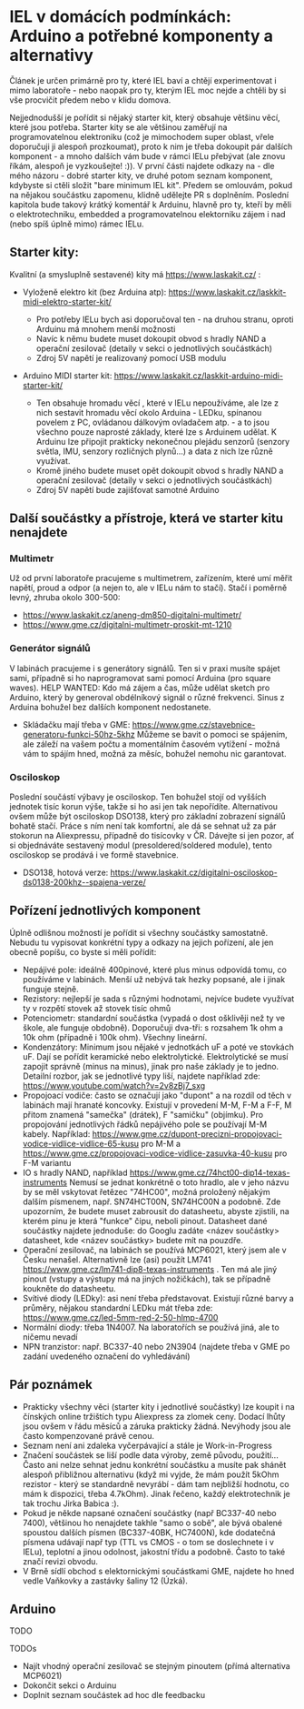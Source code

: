 # IEL v domácích podmínkách: Arduino a potřebné komponenty a alternativy

Článek je určen primárně pro ty, které IEL baví a chtějí experimentovat i mimo laboratoře - nebo naopak pro ty, kterým IEL moc nejde a chtěli by si vše procvičit předem nebo v klidu domova. 

Nejjednodušší je pořídit si nějaký starter kit, který obsahuje většinu věcí, které jsou potřeba. Starter kity se ale většinou zaměřují na programovatelnou elektroniku (což je mimochodem super oblast, vřele doporučuji ji alespoň prozkoumat), proto k nim je třeba dokoupit pár dalších komponent - a mnoho dalších vám bude v rámci IELu přebývat (ale znovu říkám, alespoň je vyzkoušejte! :)). V první části najdete odkazy na - dle mého názoru - dobré starter kity, ve druhé potom seznam komponent, kdybyste si ctěli složit "bare minimum IEL kit". Předem se omlouvám, pokud na nějakou součástku zapomenu, klidně udělejte PR s doplněním. Poslední kapitola bude takový krátký komentář k Arduinu, hlavně pro ty, kteří by měli o elektrotechniku, embedded a programovatelnou elektorniku zájem i nad (nebo spíš úplně mimo) rámec IELu. 

## Starter kity:

Kvalitní (a smysluplně sestavené) kity má https://www.laskakit.cz/ :

* Vyloženě elektro kit (bez Arduina atp): https://www.laskakit.cz/laskkit-midi-elektro-starter-kit/
	* Pro potřeby IELu bych asi doporučoval ten - na druhou stranu, oproti Arduinu má mnohem menší možnosti
	* Navíc k němu budete muset dokoupit obvod s hradly NAND a operační zesilovač (detaily v sekci o jednotlivých součástkách) 
	* Zdroj 5V napětí je realizovaný pomocí USB modulu
  
* Arduino MIDI starter kit: https://www.laskakit.cz/laskkit-arduino-midi-starter-kit/
	*  Ten obsahuje hromadu věcí , které v IELu nepoužíváme, ale lze z nich sestavit hromadu věcí okolo Arduina - LEDku, spínanou povelem z PC, ovládanou dálkovým ovladačem atp. - a to jsou všechno pouze naprosté základy, které lze s Arduinem udělat. K Arduinu lze připojit prakticky nekonečnou plejádu senzorů (senzory světla, IMU, senzory rozličných plynů...) a data z nich lze různě využívat.
	* Kromě jiného budete muset opět dokoupit obvod s hradly NAND  a operační zesilovač (detaily v sekci o jednotlivých součástkách) 
	* Zdroj 5V napětí bude zajišťovat samotné Arduino


## Další součástky a přístroje, která ve starter kitu nenajdete

### Multimetr

Už od první laboratoře pracujeme s multimetrem, zařízením, které umí měřit napětí, proud a odpor (a nejen to, ale v IELu nám to stačí). Stačí i poměrně levný, zhruba okolo 300-500:
* https://www.laskakit.cz/aneng-dm850-digitalni-multimetr/
* https://www.gme.cz/digitalni-multimetr-proskit-mt-1210

### Generátor signálů

V labinách pracujeme i s generátory signálů. Ten si v praxi musíte spájet sami, případně si ho naprogramovat sami pomocí Arduina (pro square waves). 
HELP WANTED: Kdo má zájem a čas, může udělat sketch pro Arduino, který by generoval obdélníkový signál o různé frekvenci. Sinus z Arduina bohužel bez dalších komponent nedostanete.
* Skládačku mají třeba v GME: https://www.gme.cz/stavebnice-generatoru-funkci-50hz-5khz
	Můžeme se bavit o pomoci se spájením, ale záleží na vašem počtu a momentálním časovém vytížení - možná vám to spájím hned, možná za měsíc, bohužel nemohu nic garantovat. 

### Osciloskop

Poslední součástí výbavy je osciloskop. Ten bohužel stojí od vyšších jednotek tisíc korun výše, takže si ho asi jen tak nepořídíte. Alternativou ovšem může být osciloskop DSO138, který pro základní zobrazení signálů bohatě stačí. Práce s ním není tak komfortní, ale dá se sehnat už za pár stokorun na Aliexpressu, případně do tisícovky v ČR. Dávejte si jen pozor, ať si objednáváte sestavený modul (presoldered/soldered module), tento osciloskop se prodává i ve formě stavebnice. 
* DSO138, hotová verze: https://www.laskakit.cz/digitalni-osciloskop-ds0138-200khz--spajena-verze/


## Pořízení jednotlivých komponent

Úplně odlišnou možností je pořídit si všechny součástky samostatně. Nebudu tu vypisovat konkrétní typy a odkazy na jejich pořízení, ale jen obecně popíšu, co byste si měli pořídit:

* Nepájivé pole: ideálně 400pinové, které plus minus odpovídá tomu, co používáme v labinách. Menší už nebývá tak hezky popsané, ale i jinak funguje stejně. 
* Rezistory: nejlepší je sada s různými hodnotami, nejvíce budete využívat ty v rozpětí stovek až stovek tisíc ohmů
* Potenciometr: standardní součástka (vypadá o dost ošklivěji než ty ve škole, ale funguje obdobně). Doporučuji dva-tři: s rozsahem 1k ohm a 10k ohm (případně i 100k ohm). Všechny lineární. 
* Kondenzátory: Minimum jsou nějaké v jednotkách uF a poté ve stovkách uF. Dají se pořídit keramické nebo elektrolytické. Elektrolytické se musí zapojit správně (minus na minus), jinak pro naše základy je to jedno. Detailní rozbor, jak se jednotlivé typy liší, najdete například zde: https://www.youtube.com/watch?v=2v8zBj7_sxg
* Propojoací vodiče: často se označují jako "dupont" a na rozdíl od těch v labinách mají hranaté koncovky. Existují v provedení M-M, F-M a F-F, M přitom znamená "samečka" (drátek), F "samičku" (objímku). Pro propojování jednotlivých řádků nepájivého pole se používají M-M kabely.
	Například: https://www.gme.cz/dupont-precizni-propojovaci-vodice-vidlice-vidlice-65-kusu pro M-M a https://www.gme.cz/propojovaci-vodice-vidlice-zasuvka-40-kusu pro F-M variantu
* IO s hradly NAND, například https://www.gme.cz/74hct00-dip14-texas-instruments Nemusí se jednat konkrétně o toto hradlo, ale v jeho názvu by se měl vskytovat řetězec "74HC00", možná proložený nějakým dalším písmenem, např. SN74HCT00N, SN74HC00N a podobně. 
    Zde upozorním, že budete muset zabrousit do datasheetu, abyste zjistili, na kterém pinu je která "funkce" čipu, neboli pinout. Datasheet dané součástky najdete jednoduše: do Googlu zadáte <název součástky> datasheet, kde <název součástky> budete mít na pouzdře. 
* Operační zesilovač, na labinách se používá MCP6021, který jsem ale v Česku nenašel. Alternativně lze (asi) použít LM741 https://www.gme.cz/lm741-dip8-texas-instruments . Ten má ale jiný pinout (vstupy a výstupy má na jiných nožičkách), tak se případně koukněte do datasheetu. 
* Svítivé diody (LEDky): asi není třeba představovat. Existují různé barvy a průměry, nějakou standardní LEDku mát třeba zde: https://www.gme.cz/led-5mm-red-2-50-hlmp-4700
* Normální diody: třeba 1N4007. Na laboratořích se používá jiná, ale to ničemu nevadí
* NPN tranzistor: např.  BC337-40 nebo 2N3904 (najdete třeba v GME po zadání uvedeného označení do vyhledávání)


## Pár poznámek
* Prakticky všechny věci (starter kity i jednotlivé součástky) lze koupit i na čínských online tržištích typu Aliexpress za zlomek ceny. Dodací lhůty jsou ovšem v řádu měsíců a záruka prakticky žádná. Nevýhody jsou ale často kompenzované právě cenou.
* Seznam není ani zdaleka vyčerpávající a stále je Work-in-Progress
* Značení součástek se liší podle data výroby, země původu, použití... Často ani nelze sehnat jednu konkrétní součástku a musíte pak shánět alespoň přibližnou alternativu (když mi vyjde, že mám použít 5kOhm rezistor - který se standardně nevyrábí - dám tam nejbližší hodnotu, co mám k dispozici, třeba 4.7kOhm). Jinak řečeno, každý elektrotechnik je tak trochu Jirka Babica :). 
* Pokud je někde napsané označení součástky (např BC337-40 nebo 7400), většinou ho nenajdete takhle "samo o sobě", ale bývá obalené spoustou dalších písmen (BC337-40BK, HC7400N), kde dodatečná písmena udávají např typ (TTL vs CMOS -  o tom se doslechnete i v IELu), teplotní a jinou odolnost, jakostní třídu a podobně. Často to také značí revizi obvodu. 
* V Brně sídlí obchod s elektornickými součástkami GME, najdete ho hned vedle Vaňkovky a zastávky šaliny 12 (Úzká).

## Arduino
TODO

TODOs
* Najít vhodný operační zesilovač se stejným pinoutem (přímá alternativa MCP6021)
* Dokončit sekci o Arduinu
* Doplnit seznam součástek ad hoc dle feedbacku